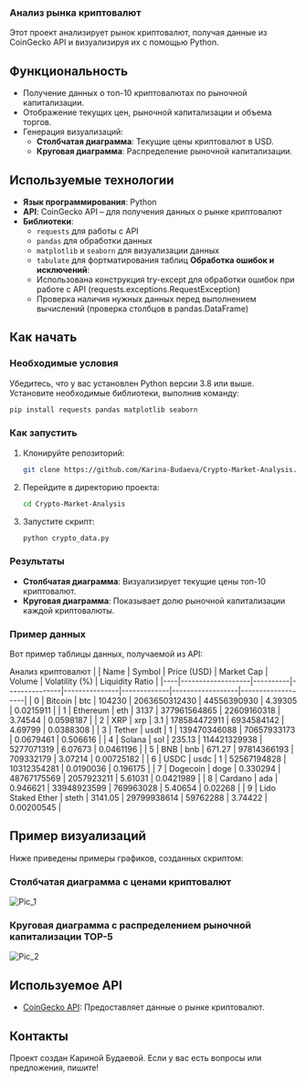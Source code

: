 ### Анализ рынка криптовалют
Этот проект анализирует рынок криптовалют, получая данные из CoinGecko API и визуализируя их с помощью Python.

## Функциональность

- Получение данных о топ-10 криптовалютах по рыночной капитализации.
- Отображение текущих цен, рыночной капитализации и объема торгов.
- Генерация визуализаций:
  - **Столбчатая диаграмма**: Текущие цены криптовалют в USD.
  - **Круговая диаграмма**: Распределение рыночной капитализации.

## Используемые технологии

- **Язык программирования**: Python
- **API**: CoinGecko API – для получения данных о рынке криптовалют
- **Библиотеки**:
  - `requests` для работы с API
  - `pandas` для обработки данных
  - `matplotlib` и `seaborn` для визуализации данных
  - `tabulate` для фортматирования таблиц
**Обработка ошибок и исключений**:
  - Использована конструкция try-except для обработки ошибок при работе с API (requests.exceptions.RequestException)
  - Проверка наличия нужных данных перед выполнением вычислений (проверка столбцов в pandas.DataFrame)

## Как начать
### Необходимые условия
Убедитесь, что у вас установлен Python версии 3.8 или выше. Установите необходимые библиотеки, выполнив команду:

```bash
pip install requests pandas matplotlib seaborn
```

### Как запустить
1. Клонируйте репозиторий:
   ```bash
   git clone https://github.com/Karina-Budaeva/Crypto-Market-Analysis.git
   ```
2. Перейдите в директорию проекта:
   ```bash
   cd Crypto-Market-Analysis
   ```
3. Запустите скрипт:
   ```bash
   python crypto_data.py
   ```

### Результаты
- **Столбчатая диаграмма**: Визуализирует текущие цены топ-10 криптовалют.
- **Круговая диаграмма**: Показывает долю рыночной капитализации каждой криптовалюты.

### Пример данных
Вот пример таблицы данных, получаемой из API:

Анализ криптовалют
|    | Name              | Symbol   |   Price (USD) |    Market Cap |      Volume |   Volatility (%) |   Liquidity Ratio |
|----|-------------------|----------|---------------|---------------|-------------|------------------|-------------------|
|  0 | Bitcoin           | btc      | 104230        | 2063650312430 | 44556390930 |        4.39305   |        0.0215911  |
|  1 | Ethereum          | eth      |   3137        |  377961564865 | 22609160318 |        3.74544   |        0.0598187  |
|  2 | XRP               | xrp      |      3.1      |  178584472911 |  6934584142 |        4.69799   |        0.0388308  |
|  3 | Tether            | usdt     |      1        |  139470346088 | 70657933173 |        0.0679461 |        0.506616   |
|  4 | Solana            | sol      |    235.13     |  114421329938 |  5277071319 |        6.07673   |        0.0461196  |
|  5 | BNB               | bnb      |    671.27     |   97814366193 |   709332179 |        3.07214   |        0.00725182 |
|  6 | USDC              | usdc     |      1        |   52567194828 | 10312354281 |        0.0190036 |        0.196175   |
|  7 | Dogecoin          | doge     |      0.330294 |   48767175569 |  2057923211 |        5.61031   |        0.0421989  |
|  8 | Cardano           | ada      |      0.946621 |   33948923599 |   769963028 |        5.40654   |        0.02268    |
|  9 | Lido Staked Ether | steth    |   3141.05     |   29799938614 |    59762288 |        3.74422   |        0.00200545 |

## Пример визуализаций
Ниже приведены примеры графиков, созданных скриптом:

### Столбчатая диаграмма с ценами криптовалют
![Pic_1](https://github.com/user-attachments/assets/9ec900f3-8ea7-4ac6-8a8f-dbe69e73eeba)

### Круговая диаграмма с распределением рыночной капитализации TOP-5
![Pic_2](https://github.com/user-attachments/assets/75c2f4dc-427c-40e5-aeb0-e2d1550e9bd2)

## Используемое API
- [CoinGecko API](https://www.coingecko.com/en/api): Предоставляет данные о рынке криптовалют.

## Контакты
Проект создан Кариной Будаевой. Если у вас есть вопросы или предложения, пишите!
